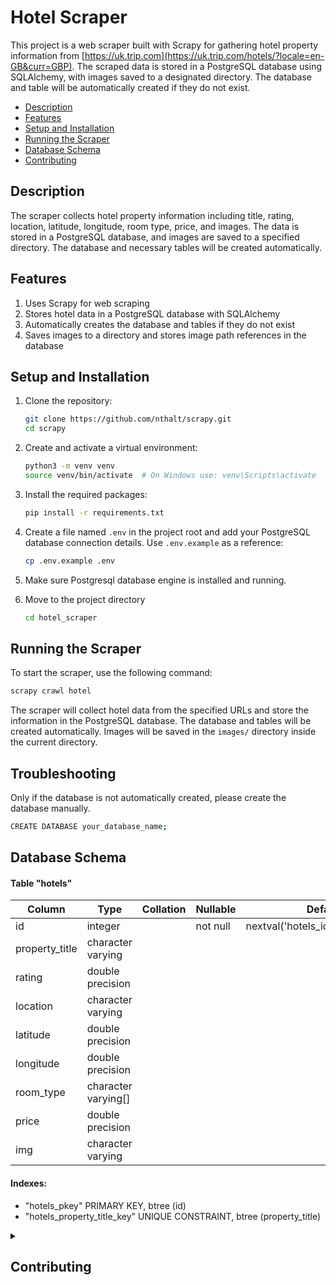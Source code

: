 # Hotel Scraper

This project is a web scraper built with Scrapy for gathering hotel property information from [https://uk.trip.com](https://uk.trip.com/hotels/?locale=en-GB&curr=GBP). The scraped data is stored in a PostgreSQL database using SQLAlchemy, with images saved to a designated directory. The database and table will be automatically created if they do not exist.

- [Description](#description)
- [Features](#features)
- [Setup and Installation](#setup-and-installation)
- [Running the Scraper](#running-the-scraper)
- [Database Schema](#database-schema)
- [Contributing](#contributing)

## Description

The scraper collects hotel property information including title, rating, location, latitude, longitude, room type, price, and images. The data is stored in a PostgreSQL database, and images are saved to a specified directory. The database and necessary tables will be created automatically.

## Features

1. Uses Scrapy for web scraping
2. Stores hotel data in a PostgreSQL database with SQLAlchemy
3. Automatically creates the database and tables if they do not exist
4. Saves images to a directory and stores image path references in the database

## Setup and Installation

1. Clone the repository:

   ```bash
   git clone https://github.com/nthalt/scrapy.git
   cd scrapy
   ```

2. Create and activate a virtual environment:

   ```bash
   python3 -m venv venv
   source venv/bin/activate  # On Windows use: venv\Scripts\activate
   ```

3. Install the required packages:

   ```bash
   pip install -r requirements.txt
   ```

4. Create a file named `.env` in the project root and add your PostgreSQL database connection details. Use `.env.example` as a reference:

   ```bash
   cp .env.example .env
   ```

5. Make sure Postgresql database engine is installed and running.

6. Move to the project directory
   ```bash
   cd hotel_scraper
   ```

## Running the Scraper

To start the scraper, use the following command:

```bash
scrapy crawl hotel
```

The scraper will collect hotel data from the specified URLs and store the information in the PostgreSQL database. The database and tables will be created automatically. Images will be saved in the `images/` directory inside the current directory.

## Troubleshooting

Only if the database is not automatically created, please create the database manually.

```bash
CREATE DATABASE your_database_name;
```

## Database Schema

#### Table "hotels"

| Column         | Type                | Collation | Nullable | Default                            |
| -------------- | ------------------- | --------- | -------- | ---------------------------------- |
| id             | integer             |           | not null | nextval('hotels_id_seq'::regclass) |
| property_title | character varying   |           |          |                                    |
| rating         | double precision    |           |          |                                    |
| location       | character varying   |           |          |                                    |
| latitude       | double precision    |           |          |                                    |
| longitude      | double precision    |           |          |                                    |
| room_type      | character varying[] |           |          |                                    |
| price          | double precision    |           |          |                                    |
| img            | character varying   |           |          |                                    |

#### Indexes:

- "hotels_pkey" PRIMARY KEY, btree (id)
- "hotels_property_title_key" UNIQUE CONSTRAINT, btree (property_title)

<details>
<summary>

## Contributing

</summary>

We welcome contributions to this project. To ensure a smooth collaboration, please follow these guidelines:

1. **Fork the Repository**: Start by forking the repository on GitHub.

2. **Clone the Repository**: Clone your forked repository to your local machine using:

   ```bash
   git clone https://github.com/username/scrapy.git
   ```

3. **Create a Branch**: Create a new branch for your feature or bug fix:

   ```bash
   git checkout -b feature-or-bugfix-description
   ```

4. **Make Changes**: Implement your changes in the codebase. Ensure your code adheres to the project's coding standards and includes appropriate tests.

5. **Commit Changes**: Commit your changes with a clear and descriptive commit message:

   ```bash
   git add .
   git commit -m "Description of the feature or bug fix"
   ```

6. **Push to GitHub**: Push your branch to your forked repository on GitHub:

   ```bash
   git push origin feature-or-bugfix-description
   ```

7. **Create a Pull Request**: Go to the original repository on GitHub and create a pull request. Provide a clear and detailed description of your changes.

8. **Review Process**: Wait for the project maintainers to review your pull request. Be prepared to make any necessary changes based on feedback.

Thank you for your contributions! Your help is greatly appreciated.

</details>
